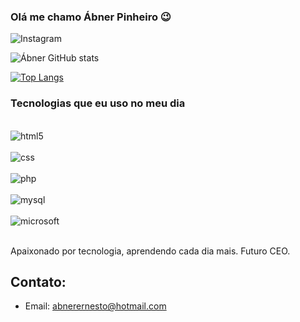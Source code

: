 
### Olá me chamo Ábner Pinheiro 😉

![Instagram](https://img.shields.io/badge/Instagram-E4405F?style=for-the-badge&logo=instagram&logoColor=white)

![Ábner GitHub stats](https://github-readme-stats.vercel.app/api?username=abnerfera&show_icons=true&theme=onedark)

[![Top Langs](https://github-readme-stats.vercel.app/api/top-langs/?username=abnerfera&layout=compact)](https://github.com/anuraghazra/github-readme-stats)

### Tecnologias que eu uso no meu dia

<div style="display: inline_block"><br/>
<img align="center" alt="html5" src="https://img.shields.io/badge/HTML5-E34F26?style=for-the-badge&logo=html5&logoColor=white" />
</div>
<div style="display: inline_block"><br/>
<img align="center" alt="css" src="https://img.shields.io/badge/CSS3-1572B6?style=for-the-badge&logo=css3&logoColor=white" />
</div>
<div style="display: inline_block"><br/>
<img align="center" alt="php" src="https://img.shields.io/badge/PHP-777BB4?style=for-the-badge&logo=php&logoColor=white" />
</div>
<div style="display: inline_block"><br/>
<img align="center" alt="mysql" src="https://img.shields.io/badge/MySQL-00000F?style=for-the-badge&logo=mysql&logoColor=white" />
</div>
<div style="display: inline_block"><br/>
<img align="center" alt="microsoft" src="https://img.shields.io/badge/Microsoft-666666?style=for-the-badge&logo=microsoft&logoColor=white" />
</div><br/>

Apaixonado por tecnologia, aprendendo cada dia mais. Futuro CEO.

## Contato:
- Email: abnerernesto@hotmail.com
